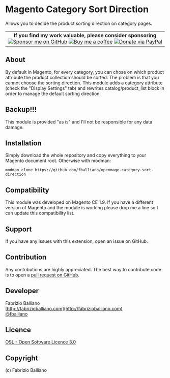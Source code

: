 Magento Category Sort Direction
===============================

Allows you to decide the product sorting direction on category pages.

<table><tr><td align=center>
<strong>If you find my work valuable, please consider sponsoring</strong><br />
<a href="https://github.com/sponsors/fballiano" target=_blank title="Sponsor me on GitHub"><img src="https://img.shields.io/badge/sponsor-30363D?style=for-the-badge&logo=GitHub-Sponsors&logoColor=#white" alt="Sponsor me on GitHub" /></a>
<a href="https://www.buymeacoffee.com/fballiano" target=_blank title="Buy me a coffee"><img src="https://img.shields.io/badge/Buy_Me_A_Coffee-FFDD00?style=for-the-badge&logo=buy-me-a-coffee&logoColor=black" alt="Buy me a coffee" /></a>
<a href="https://www.paypal.com/paypalme/fabrizioballiano" target=_blank title="Donate via PayPal"><img src="https://img.shields.io/badge/PayPal-00457C?style=for-the-badge&logo=paypal&logoColor=white" alt="Donate via PayPal" /></a>
</td></tr></table>

About
-----

By default in Magento, for every category, you can chose on which product attribute the product collection should be sorted.
The problem is that you cannot choose the sorting direction.
This module adds a category attribute (check the "Display Settings" tab) and rewrites catalog/product_list block in order to manage the default sorting direction.

Backup!!!
---------
This module is provided "as is" and I'll not be responsible for any data damage.

Installation
------------

Simply download the whole repository and copy everything to your Magento document root.
Otherwise with modman:
```shell
modman clone https://github.com/fballiano/openmage-category-sort-direction
```

Compatibility
-------------
This module was developed on Magento CE 1.9.
If you have a different version of Magento and the module is working please drop me a line so I can update this compatibility list.

Support
-------
If you have any issues with this extension, open an issue on GitHub.

Contribution
------------
Any contributions are highly appreciated. The best way to contribute code is to open a
[pull request on GitHub](https://help.github.com/articles/using-pull-requests).

Developer
---------
Fabrizio Balliano  
[http://fabrizioballiano.com](http://fabrizioballiano.com)  
[@fballiano](https://twitter.com/fballiano)

Licence
-------
[OSL - Open Software Licence 3.0](http://opensource.org/licenses/osl-3.0.php)

Copyright
---------
(c) Fabrizio Balliano
